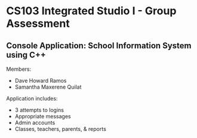 # CS103 Integrated Studio I - Group Assessment

## Console Application: School Information System using C++

Members:
- Dave Howard Ramos
- Samantha Maxerene Quilat

Application includes:
- 3 attempts to logins
- Appropriate messages
- Admin accounts
- Classes, teachers, parents, & reports

